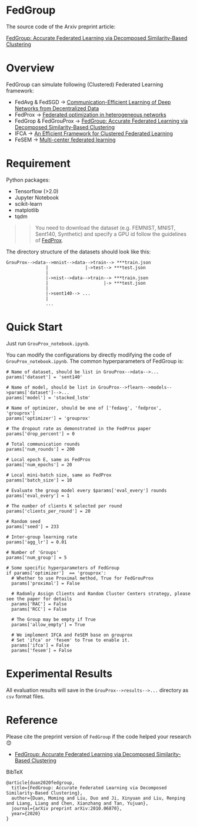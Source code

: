 # FedGroup

The source code of the Arxiv preprint article:

[FedGroup: Accurate Federated Learning via Decomposed Similarity-Based Clustering](https://arxiv.org/abs/2010.06870)

# Overview
FedGroup can simulate following (Clustered) Federated Learning framework:
- FedAvg & FedSGD -> [Communication-Efficient Learning of Deep Networks from Decentralized Data](http://proceedings.mlr.press/v54/mcmahan17a.html)
- FedProx -> [Federated optimization in heterogeneous networks](https://arxiv.org/abs/1812.06127)
- FedGrop & FedGrouProx -> [FedGroup: Accurate Federated Learning via Decomposed Similarity-Based Clustering](https://arxiv.org/abs/2010.06870)
- IFCA -> [An Efficient Framework for Clustered Federated Learning](https://proceedings.neurips.cc/paper/2020/hash/e32cc80bf07915058ce90722ee17bb71-Abstract.html)
- FeSEM -> [Multi-center federated learning](https://arxiv.org/abs/2005.01026)

# Requirement
Python packages:
- Tensorflow (>2.0)
- Jupyter Notebook
- scikit-learn
- matplotlib
- tqdm
 
>>You need to download the dataset (e.g. FEMNIST, MNIST, Sent140, Synthetic) and specify a GPU id follow the guidelines of [FedProx](https://github.com/litian96/FedProx).

The directory structure of the datasets should look like this:

```
GrouProx-->data-->mnist-->data-->train--> ***train.json
               |              |->test--> ***test.json
               |
               |->nist-->data-->train--> ***train.json
               |                     |-> ***test.json
               |
               |->sent140--> ...
               |
               ...
```

# Quick Start
Just run `GrouProx_notebook.ipynb`.

You can modify the configurations by directly modifying the code of `GrouProx_notebook.ipynb`.
The common hyperparameters of FedGroup is:
```
# Name of dataset, should be list in GrouProx-->data-->...
params['dataset'] = 'sent140' 

# Name of model, should be list in GrouProx-->flearn-->models-->params['dataset']-->...
params['model'] = 'stacked_lstm'

# Name of optimizer, should be one of ['fedavg', 'fedprox', 'grouprox']
params['optimizer'] = 'grouprox'

# The dropout rate as demonstrated in the FedProx paper
params['drop_percent'] = 0

# Total communication rounds
params['num_rounds'] = 200

# Local epoch E, same as FedProx
params['num_epochs'] = 20

# Local mini-batch size, same as FedProx
params['batch_size'] = 10

# Evaluate the group model every $params['eval_every'] rounds
params['eval_every'] = 1

# The number of clients K selected per round
params['clients_per_round'] = 20

# Random seed
params['seed'] = 233

# Inter-group learning rate
params['agg_lr'] = 0.01

# Number of 'Groups'
params['num_group'] = 5

# Some specific hyperparameters of FedGroup
if params['optimizer']  == 'grouprox':
  # Whether to use Proximal method, True for FedGrouProx
  params['proximal'] = False

  # Radomly Assign Clients and Random Cluster Centers strategy, please see the paper for details 
  params['RAC'] = False
  params['RCC'] = False

  # The Group may be empty if True
  params['allow_empty'] = True
  
  # We implement IFCA and FeSEM base on grouprox
  # Set 'ifca' or 'fesem' to True to enable it. 
  params['ifca'] = False
  params['fesem'] = False

```
# Experimental Results
All evaluation results will save in the `GrouProx-->results-->...` directory as `csv` format files.

# Reference
Please cite the preprint version of `FedGroup` if the code helped your research 😊

- [FedGroup: Accurate Federated Learning via Decomposed Similarity-Based Clustering](https://arxiv.org/abs/2010.06870)

BibTeX
```
@article{duan2020fedgroup,
  title={FedGroup: Accurate Federated Learning via Decomposed Similarity-Based Clustering},
  author={Duan, Moming and Liu, Duo and Ji, Xinyuan and Liu, Renping and Liang, Liang and Chen, Xianzhang and Tan, Yujuan},
  journal={arXiv preprint arXiv:2010.06870},
  year={2020}
}
```

